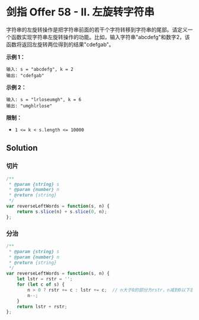 # 剑指 Offer 58 - II. 左旋转字符串

字符串的左旋转操作是把字符串前面的若干个字符转移到字符串的尾部。请定义一个函数实现字符串左旋转操作的功能。比如，输入字符串"abcdefg"和数字2，该函数将返回左旋转两位得到的结果"cdefgab"。

 

**示例 1：**

```
输入: s = "abcdefg", k = 2
输出: "cdefgab"
```

**示例 2：**

```
输入: s = "lrloseumgh", k = 6
输出: "umghlrlose"
```

 

**限制：**

- `1 <= k < s.length <= 10000`

## Solution

### 切片

```js
/**
 * @param {string} s
 * @param {number} n
 * @return {string}
 */
var reverseLeftWords = function(s, n) {
    return s.slice(n) + s.slice(0, n);
};
```

### 分治

```js
/**
 * @param {string} s
 * @param {number} n
 * @return {string}
 */
var reverseLeftWords = function(s, n) {
    let lstr = rstr = '';
    for (let c of s) {
        n > 0 ? rstr += c : lstr += c;	// n大于0的部分为rstr，n减到0以下后为lstr部分
    	n--;
    }
    return lstr + rstr;
};
```

